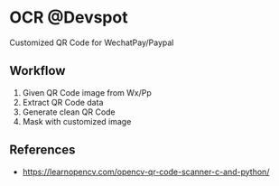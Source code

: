 # OCR @Devspot

Customized QR Code for WechatPay/Paypal

## Workflow

1. Given QR Code image from Wx/Pp
2. Extract QR Code data
3. Generate clean QR Code
4. Mask with customized image

## References

- https://learnopencv.com/opencv-qr-code-scanner-c-and-python/